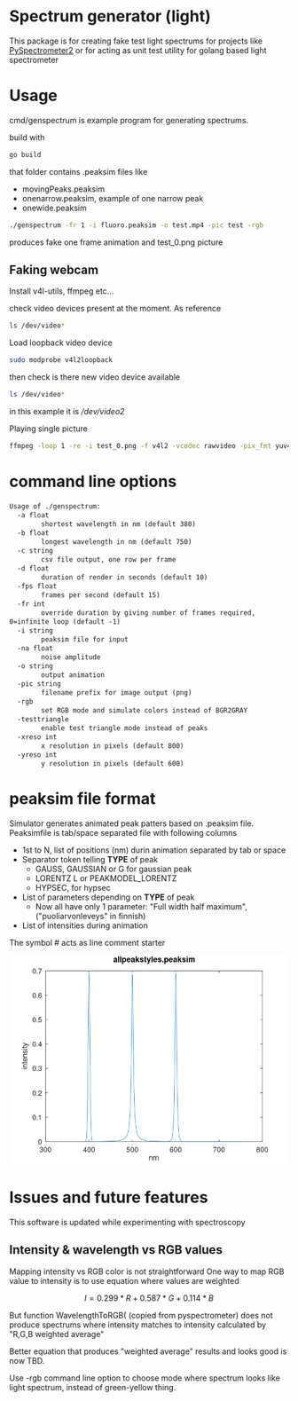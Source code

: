 # Spectrum generator (light)
This package is for creating fake test light spectrums for projects like [PySpectrometer2](https://github.com/leswright1977/PySpectrometer2)
or for acting as unit test utility for golang based light spectrometer

# Usage

cmd/genspectrum is example program for generating spectrums.

build with
```sh
go build
```
that folder contains .peaksim files like

- movingPeaks.peaksim
- onenarrow.peaksim, example of one narrow peak
- onewide.peaksim

```sh
./genspectrum -fr 1 -i fluoro.peaksim -o test.mp4 -pic test -rgb
```
produces fake one frame animation and test_0.png picture


## Faking webcam

Install v4l-utils, ffmpeg etc...

check video devices present at the moment. As reference
```sh
ls /dev/video*
```

Load loopback video device
```sh
sudo modprobe v4l2loopback
```
then check is there new video device available
```sh
ls /dev/video*
```

in this example it is */dev/video2*

Playing single picture
```sh
ffmpeg -loop 1 -re -i test_0.png -f v4l2 -vcodec rawvideo -pix_fmt yuv420p /dev/video2
```

# command line options

```
Usage of ./genspectrum:
  -a float
    	shortest wavelength in nm (default 380)
  -b float
    	longest wavelength in nm (default 750)
  -c string
    	csv file output, one row per frame
  -d float
    	duration of render in seconds (default 10)
  -fps float
    	frames per second (default 15)
  -fr int
    	override duration by giving number of frames required, 0=infinite loop (default -1)
  -i string
    	peaksim file for input
  -na float
    	noise amplitude
  -o string
    	output animation
  -pic string
    	filename prefix for image output (png)
  -rgb
    	set RGB mode and simulate colors instead of BGR2GRAY
  -testtriangle
    	enable test triangle mode instead of peaks
  -xreso int
    	x resolution in pixels (default 800)
  -yreso int
    	y resolution in pixels (default 600)
```



# peaksim file format

Simulator generates animated peak patters based on .peaksim file.
Peaksimfile is tab/space separated file with following columns

- 1st to N,  list of positions (nm) durin animation separated by tab or space
- Separator token telling **TYPE** of peak
  - GAUSS, GAUSSIAN or G for gaussian peak
  - LORENTZ L or PEAKMODEL_LORENTZ
  - HYPSEC, for hypsec
- List of parameters depending on **TYPE** of peak
  - Now all have only 1 parameter: "Full width half maximum", ("puoliarvonleveys" in finnish)
- List of intensities during animation

The symbol # acts as line comment starter

![allpeakstyles](/doc/allpeaks.png)

# Issues and future features

This software is updated while experimenting with spectroscopy

## Intensity & wavelength vs RGB values

Mapping intensity vs RGB color is not straightforward
One way to map RGB value to intensity is to use equation where values are weighted
```math
I=0.299*R + 0.587*G + 0.114*B
```

But function WavelengthToRGB( (copied from pyspectrometer) does not produce spectrums where intensity matches to intensity calculated by "R,G,B weighted average"

Better equation that produces "weighted average" results and looks good is now TBD.

Use -rgb command line option to choose mode where spectrum looks like light spectrum, instead of green-yellow thing.  